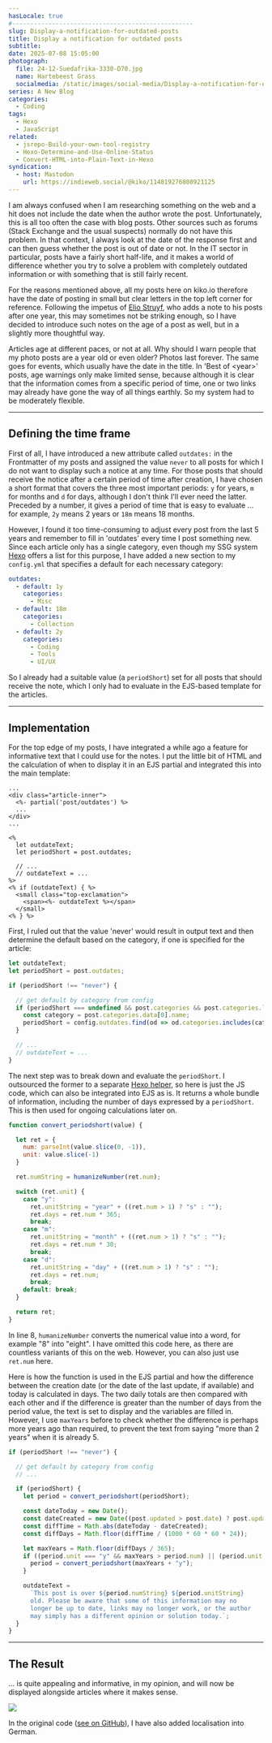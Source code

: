 ```yaml
---
hasLocale: true
#--------------------------------------------------
slug: Display-a-notification-for-outdated-posts
title: Display a notification for outdated posts
subtitle:
date: 2025-07-08 15:05:00
photograph:
  file: 24-12-Suedafrika-3330-D70.jpg
  name: Hartebeest Grass
  socialmedia: /static/images/social-media/Display-a-notification-for-outdated-posts.jpg
series: A New Blog
categories:
  - Coding
tags:
  - Hexo
  - JavaScript
related:
  - jsrepo-Build-your-own-tool-registry
  - Hexo-Determine-and-Use-Online-Status
  - Convert-HTML-into-Plain-Text-in-Hexo
syndication:
  - host: Mastodon
    url: https://indieweb.social/@kiko/114819276808921125
---
```


I am always confused when I am researching something on the web and a hit does not include the date when the author wrote the post. Unfortunately, this is all too often the case with blog posts. Other sources such as forums (Stack Exchange and the usual suspects) normally do not have this problem. In that context, I always look at the date of the response first and can then guess whether the post is out of date or not. In the IT sector in particular, posts have a fairly short half-life, and it makes a world of difference whether you try to solve a problem with completely outdated information or with something that is still fairly recent.

For the reasons mentioned above, all my posts here on kiko.io therefore have the date of posting in small but clear letters in the top left corner for reference. Following the impetus of [Elio Struyf](https://www.eliostruyf.com/), who adds a note to his posts after one year, this may sometimes not be striking enough, so I have decided to introduce such notes on the age of a post as well, but in a slightly more thoughtful way.

<!-- more -->

Articles age at different paces, or not at all. Why should I warn people that my photo posts are a year old or even older? Photos last forever. The same goes for events, which usually have the date in the title. In 'Best of &lt;year&gt;' posts, age warnings only make limited sense, because although it is clear that the information comes from a specific period of time, one or two links may already have gone the way of all things earthly. So my system had to be moderately flexible.

---

## Defining the time frame

First of all, I have introduced a new attribute called ``outdates:`` in the Frontmatter of my posts and assigned the value ``never`` to all posts for which I do not want to display such a notice at any time. For those posts that should receive the notice after a certain period of time after creation, I have chosen a short format that covers the three most important periods: ``y`` for years, ``m`` for months and ``d`` for days, although I don't think I'll ever need the latter. Preceded by a number, it gives a period of time that is easy to evaluate ... for example, ``2y`` means 2 years or ``18m`` means 18 months.

However, I found it too time-consuming to adjust every post from the last 5 years and remember to fill in 'outdates' every time I post something new. Since each article only has a single category, even though my SSG system [Hexo](https://hexo.io) offers a list for this purpose, I have added a new section to my ``config.yml`` that specifies a default for each necessary category:

```yaml
outdates:
  - default: 1y
    categories:
      - Misc
  - default: 18m
    categories:
      - Collection
  - default: 2y
    categories:
      - Coding
      - Tools
      - UI/UX
```

So I already had a suitable value (a ``periodShort``) set for all posts that should receive the note, which I only had to evaluate in the EJS-based template for the articles.

---

## Implementation

For the top edge of my posts, I have integrated a while ago a feature for informative text that I could use for the notes. I put the little bit of HTML and the calculation of when to display it in an EJS partial and integrated this into the main template:

```ejs article.ejs
...
<div class="article-inner">
  <%- partial('post/outdates') %>
  ...
</div>
...
```

```ejs outdates.ejs
<%
  let outdateText;
  let periodShort = post.outdates;

  // ...
  // outdateText = ... 
%>
<% if (outdateText) { %>
  <small class="top-exclamation">
    <span><%- outdateText %></span>
  </small>
<% } %>
```

First, I ruled out that the value 'never' would result in output text and then determine the default based on the category, if one is specified for the article:

```js outdates.ejs
let outdateText;
let periodShort = post.outdates;

if (periodShort !== "never") {

  // get default by category from config
  if (periodShort === undefined && post.categories && post.categories.length) {
    const category = post.categories.data[0].name;
    periodShort = config.outdates.find(od => od.categories.includes(category))?.default;
  }

  // ...
  // outdateText = ... 
}
```

The next step was to break down and evaluate the ``periodShort``. I outsourced the former to a separate [Hexo helper](https://hexo.io/api/helper), so here is just the JS code, which can also be integrated into EJS as is. It returns a whole bundle of information, including the number of days expressed by a ``periodShort``. This is then used for ongoing calculations later on.

```js
function convert_periodshort(value) {

  let ret = {
    num: parseInt(value.slice(0, -1)),
    unit: value.slice(-1)
  }

  ret.numString = humanizeNumber(ret.num);

  switch (ret.unit) {
    case "y": 
      ret.unitString = "year" + ((ret.num > 1) ? "s" : "");
      ret.days = ret.num * 365; 
      break;
    case "m": 
      ret.unitString = "month" + ((ret.num > 1) ? "s" : "");
      ret.days = ret.num * 30; 
      break;
    case "d": 
      ret.unitString = "day" + ((ret.num > 1) ? "s" : "");
      ret.days = ret.num; 
      break;
    default: break;
  }

  return ret;
}
```

In line 8, ``humanizeNumber`` converts the numerical value into a word, for example "8" into "eight". I have omitted this code here, as there are countless variants of this on the web. However, you can also just use ``ret.num`` here.

Here is how the function is used in the EJS partial and how the difference between the creation date (or the date of the last update, if available) and today is calculated in days. The two daily totals are then compared with each other and if the difference is greater than the number of days from the period value, the text is set to display and the variables are filled in. However, I use ``maxYears`` before to check whether the difference is perhaps more years ago than required, to prevent the text from saying "more than 2 years" when it is already 5.

```js outdates.ejs
if (periodShort !== "never") {

  // get default by category from config
  // ...

  if (periodShort) {
    let period = convert_periodshort(periodShort);

    const dateToday = new Date();
    const dateCreated = new Date((post.updated > post.date) ? post.updated : post.date);
    const diffTime = Math.abs(dateToday - dateCreated);
    const diffDays = Math.floor(diffTime / (1000 * 60 * 60 * 24));

    let maxYears = Math.floor(diffDays / 365);
    if ((period.unit === "y" && maxYears > period.num) || (period.unit !== "y" && maxYears >= 1)) {
      period = convert_periodshort(maxYears + "y");
    }

    outdateText =
      `This post is over ${period.numString} ${period.unitString} 
      old. Please be aware that some of this information may no 
      longer be up to date, links may no longer work, or the author 
      may simply has a different opinion or solution today.`;
  }
}
```

---

## The Result

... is quite appealing and informative, in my opinion, and will now be displayed alongside articles where it makes sense.

![](/post/Display-a-notification-for-outdated-posts/outdated-post-note-sample.jpg)

In the original code ([see on GitHub](https://github.com/kristofzerbe/kiko.io/blob/master/themes/landscape/layout/_partial/post/outdates.ejs)), I have also added localisation into German.
